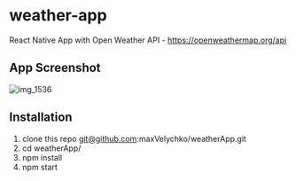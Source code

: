 # weather-app
React Native App with Open Weather API - https://openweathermap.org/api

## App Screenshot

![img_1536](https://user-images.githubusercontent.com/21207968/47739811-de65be80-dc7e-11e8-89a7-ca31ffd81b6c.png)

## Installation

1. clone this repo git@github.com:maxVelychko/weatherApp.git
2. cd weatherApp/
3. npm install
4. npm start
